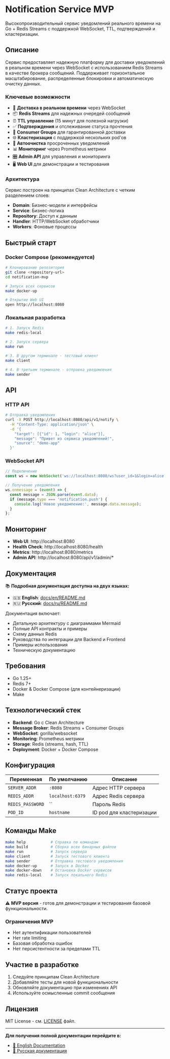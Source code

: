 # Notification Service MVP

Высокопроизводительный сервис уведомлений реального времени на Go + Redis Streams с поддержкой WebSocket, TTL, подтверждений и кластеризации.

## Описание

Сервис предоставляет надежную платформу для доставки уведомлений в реальном времени через WebSocket с использованием Redis Streams в качестве брокера сообщений. Поддерживает горизонтальное масштабирование, распределенные блокировки и автоматическую очистку данных.

### Ключевые возможности

- 🚀 **Доставка в реальном времени** через WebSocket
- 📦 **Redis Streams** для надежных очередей сообщений  
- ⏰ **TTL управление** (15 минут для полезной нагрузки)
- ✅ **Подтверждения** и отслеживание статуса прочтения
- 🔄 **Consumer Groups** для гарантированной доставки
- 🌐 **Кластеризация** с поддержкой нескольких pod'ов
- 🧹 **Автоочистка** просроченных уведомлений
- 📊 **Мониторинг** через Prometheus метрики
- 🎛️ **Admin API** для управления и мониторинга
- 🖥️ **Web UI** для демонстрации и тестирования

### Архитектура

Сервис построен на принципах Clean Architecture с четким разделением слоев:

- **Domain**: Бизнес-модели и интерфейсы
- **Service**: Бизнес-логика  
- **Repository**: Доступ к данным
- **Handler**: HTTP/WebSocket обработчики
- **Workers**: Фоновые процессы

## Быстрый старт

### Docker Compose (рекомендуется)

```bash
# Клонирование репозитория
git clone <repository-url>
cd notification-mvp

# Запуск всех сервисов
make docker-up

# Открытие Web UI
open http://localhost:8080
```

### Локальная разработка

```bash
# 1. Запуск Redis
make redis-local

# 2. Запуск сервера
make run

# 3. В другом терминале - тестовый клиент
make client

# 4. В третьем терминале - отправка уведомления
make sender
```

## API

### HTTP API

```bash
# Отправка уведомления
curl -X POST http://localhost:8080/api/v1/notify \
  -H "Content-Type: application/json" \
  -d '{
    "target": [{"id": 1, "login": "alice"}],
    "message": "Привет из сервиса уведомлений!",
    "source": "demo-app"
  }'
```

### WebSocket API

```javascript
// Подключение
const ws = new WebSocket('ws://localhost:8080/ws?user_id=1&login=alice');

// Получение уведомления
ws.onmessage = (event) => {
  const message = JSON.parse(event.data);
  if (message.type === 'notification.push') {
    console.log('Новое уведомление:', message.data.message);
  }
};
```

## Мониторинг

- **Web UI**: http://localhost:8080
- **Health Check**: http://localhost:8080/health  
- **Metrics**: http://localhost:8080/metrics
- **Admin API**: http://localhost:8080/api/v1/admin/*

## Документация

📚 **Подробная документация доступна на двух языках:**

- 🇬🇧 **English**: [docs/en/README.md](./docs/en/README.md)
- 🇷🇺 **Русский**: [docs/ru/README.md](./docs/ru/README.md)

Документация включает:
- Детальную архитектуру с диаграммами Mermaid
- Полные API контракты и примеры
- Схему данных Redis 
- Руководства по интеграции для Backend и Frontend
- Примеры использования
- Техническую документацию

## Требования

- Go 1.25+
- Redis 7+
- Docker & Docker Compose (для контейнеризации)
- Make

## Технологический стек

- **Backend**: Go с Clean Architecture
- **Message Broker**: Redis Streams + Consumer Groups
- **WebSocket**: gorilla/websocket
- **Monitoring**: Prometheus метрики
- **Storage**: Redis (streams, hash, TTL)
- **Deployment**: Docker + Docker Compose

## Конфигурация

| Переменная       | По умолчанию     | Описание                 |
| ---------------- | ---------------- | ------------------------ |
| `SERVER_ADDR`    | `:8080`          | Адрес HTTP сервера       |
| `REDIS_ADDR`     | `localhost:6379` | Адрес Redis сервера      |
| `REDIS_PASSWORD` | ``               | Пароль Redis             |
| `POD_ID`         | `hostname`       | ID pod для кластеризации |

## Команды Make

```bash
make help           # Справка по командам
make build          # Сборка всех бинарных файлов
make run            # Запуск сервера
make client         # Запуск тестового клиента
make sender         # Отправка тестового уведомления
make docker-up      # Запуск в Docker
make docker-down    # Остановка Docker сервисов
make redis-local    # Запуск локального Redis
```

## Статус проекта

⚠️ **MVP версия** - готов для демонстрации и тестирования базовой функциональности.

### Ограничения MVP

- Нет аутентификации пользователей
- Нет rate limiting
- Базовая обработка ошибок
- Нет персистентности за пределами TTL

## Участие в разработке

1. Следуйте принципам Clean Architecture
2. Добавляйте тесты для новой функциональности  
3. Обновляйте документацию при изменениях API
4. Используйте осмысленные commit сообщения

## Лицензия

MIT License - см. [LICENSE](LICENSE) файл.

---

**Для получения полной документации перейдите в:**
- [📖 English Documentation](./docs/en/README.md)
- [📖 Русская документация](./docs/ru/README.md)

